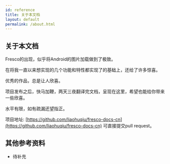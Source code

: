 ```yaml
---
id: reference
title: 关于本文档
layout: default
permalink: /about.html
---
```


## 关于本文档

Fresco的出现，似乎将Android的图片加载做到了极致。

在将我一直以来想实现的几个功能和特性都实现了的基础上，还给了许多惊喜。

优秀的作品，总是让人欣喜。

项目发布之后，快马加鞭，两天三夜翻译完文档，呈现在这里，希望也能给你带来一些欣喜。

水平有限，如有疏漏还望指正。

项目地址:  [https://github.com/liaohuqiu/fresco-docs-cn](https://github.com/liaohuqiu/fresco-docs-cn) 可直接提交pull request。

## 其他参考资料

* 待补充
